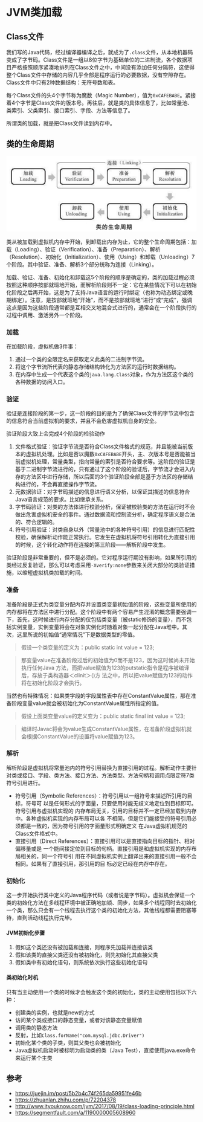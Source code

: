 # JVM类加载

## Class文件

我们写的Java代码，经过编译器编译之后，就成为了`.class`文件，从本地机器码变成了字节码。Class文件是一组以8位字节为基础单位的二进制流，各个数据项目严格按照顺序紧凑地排列在Class文件之中，中间没有添加任何分隔符，这使得整个Class文件中存储的内容几乎全部是程序运行的必要数据，没有空隙存在。Class文件中只有2种数据结构：无符号数和表。

每个Class文件的头4个字节称为魔数（Magic Number），值为`0xCAFEBABE`。紧接着4个字节是Class文件的版本号。再往后，就是类的具体信息了，比如常量池、类索引、父类索引、接口索引、字段、方法等信息了。

所谓类的加载，就是把Class文件读到内存中。

## 类的生命周期

![类的生命周期](../assets/类的生命周期.png)



类从被加载到虚拟机内存中开始，到卸载出内存为止，它的整个生命周期包括：加载（Loading）、验证（Verification）、准备（Preparation）、解析（Resolution）、初始化（Initialization）、使用（Using）和卸载（Unloading）7个阶段。其中验证、准备、解析3个部分统称为连接（Linking）。



加载、验证、准备、初始化和卸载这5个阶段的顺序是确定的，类的加载过程必须按照这种顺序按部就班地开始，而解析阶段则不一定：它在某些情况下可以在初始化阶段之后再开始，这是为了支持Java语言的运行时绑定（也称为动态绑定或晚期绑定）。注意，是按部就班地“开始”，而不是按部就班地“进行”或“完成”，强调这点是因为这些阶段通常都是互相交叉地混合式进行的，通常会在一个阶段执行的过程中调用、激活另外一个阶段。

### 加载

在加载阶段，虚拟机做3件事：

1. 通过一个类的全限定名来获取定义此类的二进制字节流。
2. 将这个字节流所代表的静态存储结构转化为方法区的运行时数据结构。
3. 在内存中生成一个代表这个类的`java.lang.Class`对象，作为方法区这个类的各种数据的访问入口。

### 验证

验证是连接阶段的第一步，这一阶段的目的是为了确保Class文件的字节流中包含的信息符合当前虚拟机的要求，并且不会危害虚拟机自身的安全。

验证阶段大致上会完成4个阶段的检验动作

1. 文件格式验证：验证字节流是否符合Class文件格式的规范，并且能被当前版本的虚拟机处理。比如是否以魔数`0xCAFEBABE`开头，主、次版本号是否能被当前虚拟机处理，常量类型，指向常量的索引是否符合要求等。这阶段的验证是基于二进制字节流进行的，只有通过了这个阶段的验证后，字节流才会进入内存的方法区中进行存储，所以后面的3个验证阶段全部是基于方法区的存储结构进行的，不会再直接操作字节流。
2. 元数据验证：对字节码描述的信息进行语义分析，以保证其描述的信息符合Java语言规范的要求。比如继承关系。
3. 字节码验证：对类的方法体进行校验分析，保证被校验类的方法在运行时不会做出危害虚拟机安全的事件。通过数据流和控制流分析，确定程序语义是合法的、符合逻辑的。
4. 符号引用验证：对类自身以外（常量池中的各种符号引用）的信息进行匹配性校验，确保解析动作能正常执行。它发生在虚拟机将符号引用转化为直接引用的时候，这个转化动作将在连接的第三阶段——解析阶段中发生。

验证阶段是非常重要的，但不是必须的。它对程序运行期没有影响，如果所引用的类经过反复验证，那么可以考虑采用`-Xverify:none`参数来关闭大部分的类验证措施，以缩短虚拟机类加载的时间。



### 准备

准备阶段是正式为类变量分配内存并设置类变量初始值的阶段，这些变量所使用的内存都将在方法区中进行分配。这个阶段中有两个容易产生混淆的概念需要强调一下，首先，这时候进行内存分配的仅包括类变量（被static修饰的变量），而不包括实例变量，实例变量将会在对象实例化时随着对象一起分配在Java堆中。其次，这里所说的初始值“通常情况”下是数据类型的零值。

> 假设一个类变量的定义为：public static int value = 123;

> 那变量value在准备阶段过后的初始值为0而不是123，因为这时候尚未开始执行任何Java 方法，而把value赋值为123的putstatic指令是程序被编译后，存放于类构造器＜clinit＞()方 法之中，所以把value赋值为123的动作将在初始化阶段才会执行。

当然也有特殊情况：如果类字段的字段属性表中存在ConstantValue属性，那在准备阶段变量value就会被初始化为ConstantValue属性所指定的值。

> 假设上面类变量value的定义变为：public static final int value = 123;

> 编译时Javac将会为value生成ConstantValue属性，在准备阶段虚拟机就会根据ConstantValue的设置将value赋值为123。



### 解析

解析阶段是虚拟机将常量池内的符号引用替换为直接引用的过程。解析动作主要针对类或接口、字段、类方法、接口方法、方法类型、方法句柄和调用点限定符7类符号引用进行。

- 符号引用（Symbolic References）：符号引用以一组符号来描述所引用的目标，符号可 以是任何形式的字面量，只要使用时能无歧义地定位到目标即可。符号引用与虚拟机实现的 内存布局无关，引用的目标并不一定已经加载到内存中。各种虚拟机实现的内存布局可以各 不相同，但是它们能接受的符号引用必须都是一致的，因为符号引用的字面量形式明确定义 在Java虚拟机规范的Class文件格式中。
- 直接引用（Direct References）：直接引用可以是直接指向目标的指针、相对偏移量或是 一个能间接定位到目标的句柄。直接引用是和虚拟机实现的内存布局相关的，同一个符号引 用在不同虚拟机实例上翻译出来的直接引用一般不会相同。如果有了直接引用，那引用的目 标必定已经在内存中存在。



### 初始化

这一步开始执行类中定义的Java程序代码（或者说是字节码）。虚拟机会保证一个类的初始化方法在多线程环境中被正确地加锁、同步，如果多个线程同时去初始化一个类，那么只会有一个线程去执行这个类的初始化方法，其他线程都需要阻塞等待，直到活动线程执行完毕。

#### JVM初始化步骤

1. 假如这个类还没有被加载和连接，则程序先加载并连接该类
2. 假如该类的直接父类还没有被初始化，则先初始化其直接父类
3. 假如类中有初始化语句，则系统依次执行这些初始化语句

#### 类初始化时机

只有当主动使用一个类的时候才会触发这个类的初始化，类的主动使用包括以下六种：

- 创建类的实例，也就是new的方式
- 访问某个类或接口的静态变量，或者对该静态变量赋值
- 调用类的静态方法
- 反射，比如`Class.forName("com.mysql.jdbc.Driver")`
- 初始化某个类的子类，则其父类也会被初始化
- Java虚拟机启动时被标明为启动类的类（Java Test），直接使用java.exe命令来运行某个主类




## 参考

- https://juejin.im/post/5b2b4c74f265da59951fe46b
- https://zhuanlan.zhihu.com/p/72204378
- http://www.ityouknow.com/jvm/2017/08/19/class-loading-principle.html
- https://segmentfault.com/a/1190000005608960